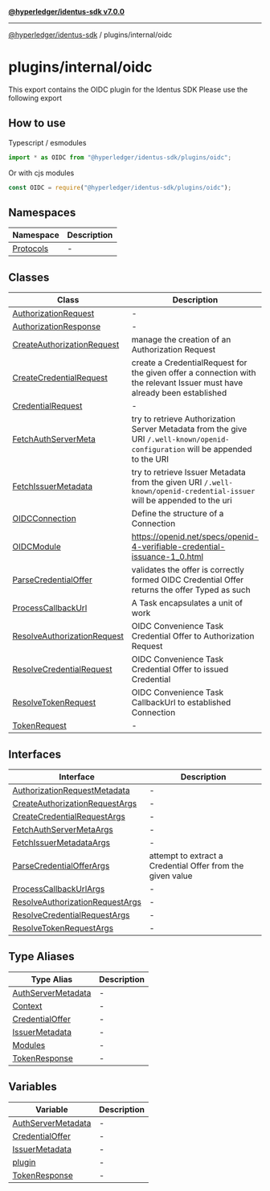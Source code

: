 [**@hyperledger/identus-sdk v7.0.0**](../../../README.md)

***

[@hyperledger/identus-sdk](../../../README.md) / plugins/internal/oidc

# plugins/internal/oidc

This export contains the OIDC plugin for the Identus SDK
Please use the following export

## How to use
Typescript / esmodules
```typescript
import * as OIDC from "@hyperledger/identus-sdk/plugins/oidc";
```

Or with cjs modules
```typescript
const OIDC = require("@hyperledger/identus-sdk/plugins/oidc");
```

## Namespaces

| Namespace | Description |
| ------ | ------ |
| [Protocols](namespaces/Protocols/README.md) | - |

## Classes

| Class | Description |
| ------ | ------ |
| [AuthorizationRequest](classes/AuthorizationRequest.md) | - |
| [AuthorizationResponse](classes/AuthorizationResponse.md) | - |
| [CreateAuthorizationRequest](classes/CreateAuthorizationRequest.md) | manage the creation of an Authorization Request |
| [CreateCredentialRequest](classes/CreateCredentialRequest.md) | create a CredentialRequest for the given offer a connection with the relevant Issuer must have already been established |
| [CredentialRequest](classes/CredentialRequest.md) | - |
| [FetchAuthServerMeta](classes/FetchAuthServerMeta.md) | try to retrieve Authorization Server Metadata from the give URI `/.well-known/openid-configuration` will be appended to the URI |
| [FetchIssuerMetadata](classes/FetchIssuerMetadata.md) | try to retrieve Issuer Metadata from the given URI `/.well-known/openid-credential-issuer` will be appended to the uri |
| [OIDCConnection](classes/OIDCConnection.md) | Define the structure of a Connection |
| [OIDCModule](classes/OIDCModule.md) | https://openid.net/specs/openid-4-verifiable-credential-issuance-1_0.html |
| [ParseCredentialOffer](classes/ParseCredentialOffer.md) | validates the offer is correctly formed OIDC Credential Offer returns the offer Typed as such |
| [ProcessCallbackUrl](classes/ProcessCallbackUrl.md) | A Task encapsulates a unit of work |
| [ResolveAuthorizationRequest](classes/ResolveAuthorizationRequest.md) | OIDC Convenience Task Credential Offer to Authorization Request |
| [ResolveCredentialRequest](classes/ResolveCredentialRequest.md) | OIDC Convenience Task Credential Offer to issued Credential |
| [ResolveTokenRequest](classes/ResolveTokenRequest.md) | OIDC Convenience Task CallbackUrl to established Connection |
| [TokenRequest](classes/TokenRequest.md) | - |

## Interfaces

| Interface | Description |
| ------ | ------ |
| [AuthorizationRequestMetadata](interfaces/AuthorizationRequestMetadata.md) | - |
| [CreateAuthorizationRequestArgs](interfaces/CreateAuthorizationRequestArgs.md) | - |
| [CreateCredentialRequestArgs](interfaces/CreateCredentialRequestArgs.md) | - |
| [FetchAuthServerMetaArgs](interfaces/FetchAuthServerMetaArgs.md) | - |
| [FetchIssuerMetadataArgs](interfaces/FetchIssuerMetadataArgs.md) | - |
| [ParseCredentialOfferArgs](interfaces/ParseCredentialOfferArgs.md) | attempt to extract a Credential Offer from the given value |
| [ProcessCallbackUrlArgs](interfaces/ProcessCallbackUrlArgs.md) | - |
| [ResolveAuthorizationRequestArgs](interfaces/ResolveAuthorizationRequestArgs.md) | - |
| [ResolveCredentialRequestArgs](interfaces/ResolveCredentialRequestArgs.md) | - |
| [ResolveTokenRequestArgs](interfaces/ResolveTokenRequestArgs.md) | - |

## Type Aliases

| Type Alias | Description |
| ------ | ------ |
| [AuthServerMetadata](type-aliases/AuthServerMetadata.md) | - |
| [Context](type-aliases/Context.md) | - |
| [CredentialOffer](type-aliases/CredentialOffer.md) | - |
| [IssuerMetadata](type-aliases/IssuerMetadata.md) | - |
| [Modules](type-aliases/Modules.md) | - |
| [TokenResponse](type-aliases/TokenResponse.md) | - |

## Variables

| Variable | Description |
| ------ | ------ |
| [AuthServerMetadata](variables/AuthServerMetadata.md) | - |
| [CredentialOffer](variables/CredentialOffer.md) | - |
| [IssuerMetadata](variables/IssuerMetadata.md) | - |
| [plugin](variables/plugin.md) | - |
| [TokenResponse](variables/TokenResponse.md) | - |
